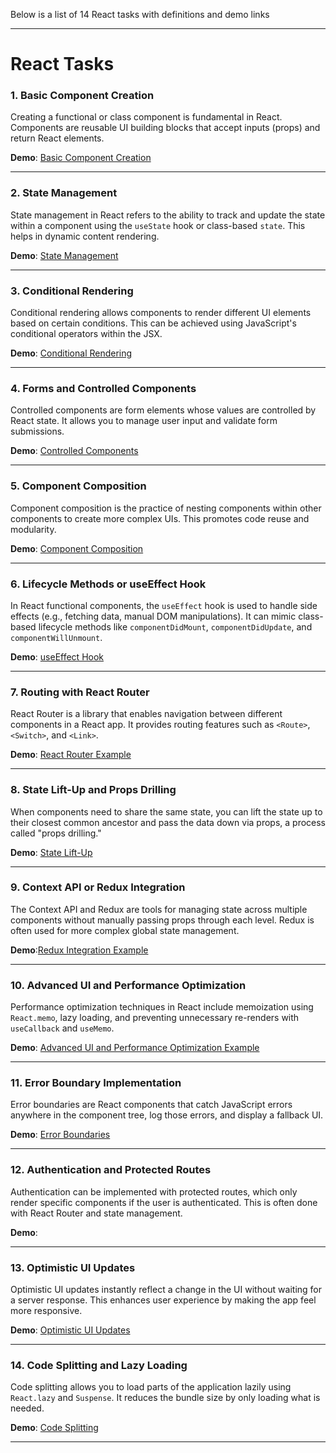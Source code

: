 Below is a list of 14 React tasks with definitions and demo links

---

# React Tasks

### 1. **Basic Component Creation**
Creating a functional or class component is fundamental in React. Components are reusable UI building blocks that accept inputs (props) and return React elements.

**Demo**: [Basic Component Creation](https://simpl-btn-app.netlify.app/)

---

### 2. **State Management**
State management in React refers to the ability to track and update the state within a component using the `useState` hook or class-based `state`. This helps in dynamic content rendering.

**Demo**: [State Management](https://resilient-croissant-1789c4.netlify.app/)

---

### 3. **Conditional Rendering**
Conditional rendering allows components to render different UI elements based on certain conditions. This can be achieved using JavaScript's conditional operators within the JSX.

**Demo**: [Conditional Rendering](https://cr-app.netlify.app/)

---

### 4. **Forms and Controlled Components**
Controlled components are form elements whose values are controlled by React state. It allows you to manage user input and validate form submissions.

**Demo**: [Controlled Components](https://keen-sunshine-762e6f.netlify.app/)

---

### 5. **Component Composition**
Component composition is the practice of nesting components within other components to create more complex UIs. This promotes code reuse and modularity.

**Demo**: [Component Composition](https://iridescent-kangaroo-549c9c.netlify.app/)

---

### 6. **Lifecycle Methods or useEffect Hook**
In React functional components, the `useEffect` hook is used to handle side effects (e.g., fetching data, manual DOM manipulations). It can mimic class-based lifecycle methods like `componentDidMount`, `componentDidUpdate`, and `componentWillUnmount`.

**Demo**: [useEffect Hook](https://regal-crostata-9bf6e6.netlify.app/)

---

### 7. **Routing with React Router**
React Router is a library that enables navigation between different components in a React app. It provides routing features such as `<Route>`, `<Switch>`, and `<Link>`.

**Demo**: [React Router Example](https://genuine-dodol-05047a.netlify.app/)

---

### 8. **State Lift-Up and Props Drilling**
When components need to share the same state, you can lift the state up to their closest common ancestor and pass the data down via props, a process called "props drilling."

**Demo**: [State Lift-Up](https://stunning-faun-9cad5a.netlify.app/)

---

### 9. **Context API or Redux Integration**
The Context API and Redux are tools for managing state across multiple components without manually passing props through each level. Redux is often used for more complex global state management.

**Demo**:[Redux Integration Example](https://delightful-bublanina-6884e4.netlify.app/)

---

### 10. **Advanced UI and Performance Optimization**
Performance optimization techniques in React include memoization using `React.memo`, lazy loading, and preventing unnecessary re-renders with `useCallback` and `useMemo`.

**Demo**: [Advanced UI and Performance Optimization Example](https://ad-ui-opt.netlify.app/)

---

### 11. **Error Boundary Implementation**
Error boundaries are React components that catch JavaScript errors anywhere in the component tree, log those errors, and display a fallback UI.

**Demo**: [Error Boundaries](https://spiffy-biscuit-80f06d.netlify.app/)

---

### 12. **Authentication and Protected Routes**
Authentication can be implemented with protected routes, which only render specific components if the user is authenticated. This is often done with React Router and state management.

**Demo**: 

---

### 13. **Optimistic UI Updates**
Optimistic UI updates instantly reflect a change in the UI without waiting for a server response. This enhances user experience by making the app feel more responsive.

**Demo**: [Optimistic UI Updates](https://statuesque-manatee-7c4af9.netlify.app/)

---

### 14. **Code Splitting and Lazy Loading**
Code splitting allows you to load parts of the application lazily using `React.lazy` and `Suspense`. It reduces the bundle size by only loading what is needed.

**Demo**: [Code Splitting](https://splendorous-malasada-139e58.netlify.app/)

---
